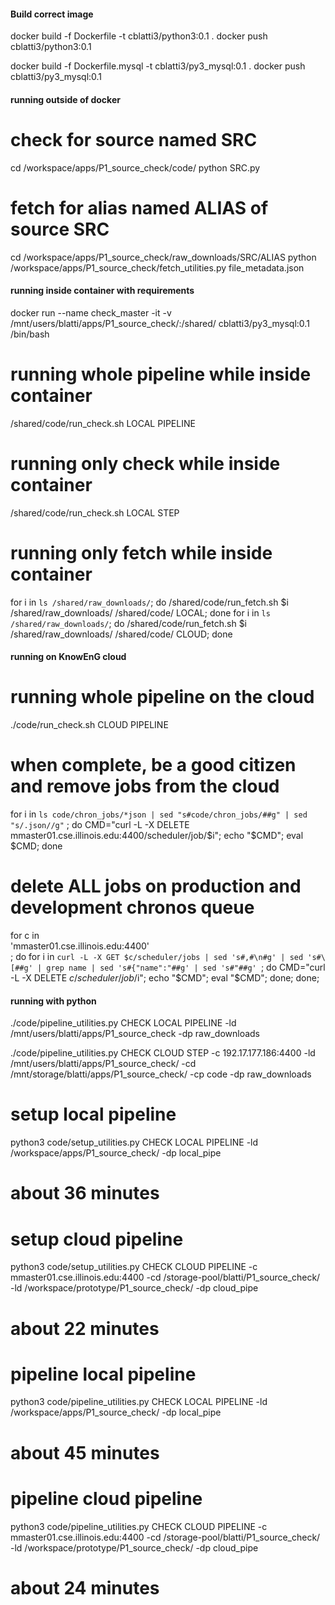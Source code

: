 #### Build correct image

docker build -f Dockerfile -t cblatti3/python3:0.1 .
docker push cblatti3/python3:0.1

docker build -f Dockerfile.mysql -t cblatti3/py3_mysql:0.1 .
docker push cblatti3/py3_mysql:0.1


#### running outside of docker
# check for source named SRC
cd /workspace/apps/P1_source_check/code/
python SRC.py

# fetch for alias named ALIAS of source SRC
cd /workspace/apps/P1_source_check/raw_downloads/SRC/ALIAS
python /workspace/apps/P1_source_check/fetch_utilities.py file_metadata.json


#### running inside container with requirements
docker run --name check_master -it -v /mnt/users/blatti/apps/P1_source_check/:/shared/ cblatti3/py3_mysql:0.1 /bin/bash

# running whole pipeline while inside container
/shared/code/run_check.sh LOCAL PIPELINE

# running only check while inside container
/shared/code/run_check.sh LOCAL STEP

# running only fetch while inside container
for i in `ls /shared/raw_downloads/`; do /shared/code/run_fetch.sh $i /shared/raw_downloads/ /shared/code/ LOCAL; done
for i in `ls /shared/raw_downloads/`; do /shared/code/run_fetch.sh $i /shared/raw_downloads/ /shared/code/ CLOUD; done

#### running on KnowEnG cloud

# running whole pipeline on the cloud
./code/run_check.sh CLOUD PIPELINE
# when complete, be a good citizen and remove jobs from the cloud
for i in `ls code/chron_jobs/*json | sed "s#code/chron_jobs/##g" | sed "s/.json//g"` ; do CMD="curl -L -X DELETE mmaster01.cse.illinois.edu:4400/scheduler/job/$i"; echo "$CMD"; eval $CMD; done

# delete ALL jobs on production and development chronos queue
for c in \
'mmaster01.cse.illinois.edu:4400' \
; do
    for i in `curl -L -X GET $c/scheduler/jobs | sed 's#,#\n#g' | sed 's#\[##g' | grep name | sed 's#{"name":"##g' | sed 's#"##g' `; do
            CMD="curl -L -X DELETE $c/scheduler/job/$i";
            echo "$CMD";
            eval "$CMD";
    done;
done;

#### running with python
./code/pipeline_utilities.py CHECK LOCAL PIPELINE -ld /mnt/users/blatti/apps/P1_source_check -dp raw_downloads


./code/pipeline_utilities.py CHECK CLOUD STEP -c 192.17.177.186:4400 -ld /mnt/users/blatti/apps/P1_source_check/ -cd /mnt/storage/blatti/apps/P1_source_check/ -cp code -dp raw_downloads



# setup local pipeline
python3 code/setup_utilities.py CHECK LOCAL PIPELINE -ld /workspace/apps/P1_source_check/ -dp local_pipe
# about 36 minutes

# setup cloud pipeline
python3 code/setup_utilities.py CHECK CLOUD PIPELINE -c mmaster01.cse.illinois.edu:4400 -cd /storage-pool/blatti/P1_source_check/ -ld /workspace/prototype/P1_source_check/ -dp cloud_pipe 
# about 22 minutes

# pipeline local pipeline
python3 code/pipeline_utilities.py CHECK LOCAL PIPELINE -ld /workspace/apps/P1_source_check/ -dp local_pipe
# about 45 minutes

# pipeline cloud pipeline
python3 code/pipeline_utilities.py CHECK CLOUD PIPELINE -c mmaster01.cse.illinois.edu:4400 -cd /storage-pool/blatti/P1_source_check/ -ld /workspace/prototype/P1_source_check/ -dp cloud_pipe 
# about 24 minutes